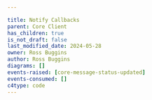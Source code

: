 ```yaml
---

title: Notify Callbacks
parent: Core Client
has_children: true
is_not_draft: false
last_modified_date: 2024-05-28
owner: Ross Buggins
author: Ross Buggins
diagrams: []
events-raised: [core-message-status-updated]
events-consumed: []
c4type: code
---
```

